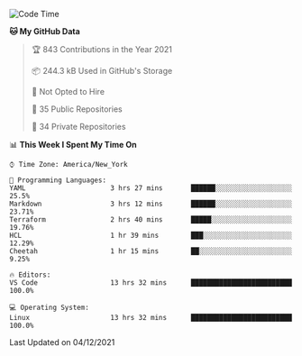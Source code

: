 <!--START_SECTION:waka-->
![Code Time](http://img.shields.io/badge/Code%20Time-23%20hrs%2010%20mins-blue)

**🐱 My GitHub Data** 

> 🏆 843 Contributions in the Year 2021
 > 
> 📦 244.3 kB Used in GitHub's Storage 
 > 
> 🚫 Not Opted to Hire
 > 
> 📜 35 Public Repositories 
 > 
> 🔑 34 Private Repositories  
 > 
📊 **This Week I Spent My Time On** 

```text
⌚︎ Time Zone: America/New_York

💬 Programming Languages: 
YAML                     3 hrs 27 mins       ██████░░░░░░░░░░░░░░░░░░░   25.5% 
Markdown                 3 hrs 12 mins       ██████░░░░░░░░░░░░░░░░░░░   23.71% 
Terraform                2 hrs 40 mins       █████░░░░░░░░░░░░░░░░░░░░   19.76% 
HCL                      1 hr 39 mins        ███░░░░░░░░░░░░░░░░░░░░░░   12.29% 
Cheetah                  1 hr 15 mins        ██░░░░░░░░░░░░░░░░░░░░░░░   9.25%

🔥 Editors: 
VS Code                  13 hrs 32 mins      █████████████████████████   100.0%

💻 Operating System: 
Linux                    13 hrs 32 mins      █████████████████████████   100.0%

```


 Last Updated on 04/12/2021
<!--END_SECTION:waka-->